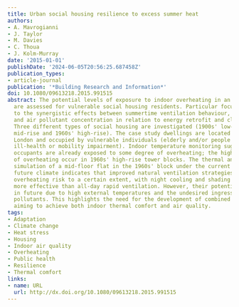 ```yaml
---
title: Urban social housing resilience to excess summer heat
authors:
- A. Mavrogianni
- J. Taylor
- M. Davies
- C. Thoua
- J. Kolm-Murray
date: '2015-01-01'
publishDate: '2024-06-05T20:56:25.687458Z'
publication_types:
- article-journal
publication: '*Building Research and Information*'
doi: 10.1080/09613218.2015.991515
abstract: The potential levels of exposure to indoor overheating in an urban environment
  are assessed for vulnerable social housing residents. Particular focus is given
  to the synergistic effects between summertime ventilation behaviour, indoor temperature
  and air pollutant concentration in relation to energy retrofit and climate change.
  Three different types of social housing are investigated (1900s' low-rise, 1950s'
  mid-rise and 1960s' high-rise). The case study dwellings are located in Central
  London and occupied by vulnerable individuals (elderly and/or people suffering from
  ill-health or mobility impairment). Indoor temperature monitoring suggests that
  occupants are already exposed to some degree of overheating; the highest levels
  of overheating occur in 1960s' high-rise tower blocks. The thermal and airflow performance
  simulation of a mid-floor flat in the 1960s' block under the current and projected
  future climate indicates that improved natural ventilation strategies may reduce
  overheating risk to a certain extent, with night cooling and shading being slightly
  more effective than all-day rapid ventilation. However, their potential may be limited
  in future due to high external temperatures and the undesired ingress of outdoor
  pollutants. This highlights the need for the development of combined strategies
  aiming to achieve both indoor thermal comfort and air quality.
tags:
- Adaptation
- Climate change
- Heat stress
- Housing
- Indoor air quality
- Overheating
- Public health
- Resilience
- Thermal comfort
links:
- name: URL
  url: http://dx.doi.org/10.1080/09613218.2015.991515
---
```

